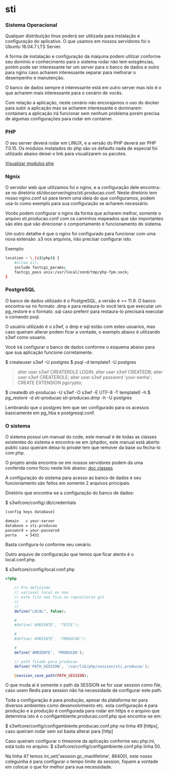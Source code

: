# sti

### Sistema Operacional

Qualquer distribuição linux poderá ser utilizada para instalação e configuração do aplicativo.
O que usamos em nossos servidores foi o Ubuntu 16.04.7 LTS Server.

A forma de instalação e configuração da máquina podem utilizar conforme seu domínio e conhecimento para o sistema rodar não tem exisgências, porém pode ser interessante ter um server para o banco de dados e outro para nginx caso acharem interessante separar para melhorar o desempenho e manutenção.

O banco de dados sempre é interessante está em outro server mas isto é o que acharem mais interessante para o cenário de vocês.

Com relação a aplicação, neste cenário não encorajamos o uso do docker para subir a aplicação mas se acharem interessante e dominarem containers a aplicação irá funcionar sem nenhum problema porém precisa de algumas configurações para rodar em container.


### PHP
O seu server deverá rodar em LINUX, e a versão do PHP deverá ser PHP 7.0.15.
Os módulos instalados do php são os defaults nada de especial foi utilizado abaixo deixei o link para visualizarem os pacotes.

[Visualizar modulos php](https://gist.github.com/jeffotoni/a260fcc9f712c4d4a2bf47e0c2e253f4)

### Ngnix
O servidor web que utilizamos foi o nginx, e a configuração dele encontra-se no diretório sti/docserver/nginx/sti.producao.conf.
Neste diretório tem nosso nginx.conf só para terem uma ideia do que configuramos, podem usa-lo como exemplo para sua configuração se acharem necessário.

Vocês podem configurar o nginx da forma que acharem melhor, somente o arquivo sti.producao.conf com os caminhos mapeados que são importantes são eles que vão direcionar o comportamento e funcionamento do sistema.

Um outro detalhe é que o nginx foi configurado para funcionar com uma nova extensão .s3 nos arquivos, irão precisar configurar isto.

Exemplo:
```bash
location ~ \.(s3|php)$ {
    #allow all;
    include fastcgi_params;
    fastcgi_pass unix:/usr/local/zend/tmp/php-fpm.sock;
}
```

### PostgreSQL
O banco de dados utilizado é o PostgreSQL, a versão é >= 11.9.
O banco encontra-se no formato .dmp e para restaura-lo você terá que executar um pg_restore  e o formato .sql caso preferir para restaura-lo precisará executar o comando psql.

O usuário utilizado é o s3wf, o dmp e sql estão com estes usuarios, mas caso queiram alterar podem ficar a vontade, o exemplo abaixo é utilizando s3wf como usuario.

Você irá configurar o banco de dados conforme o esquema abaixo para que sua aplicação funcione corretamente.

$ createuser s3wf -U postgres
$ psql -d template1 -U postgres
> alter user s3wf CREATEROLE LOGIN;
> alter user s3wf CREATEDB;
> alter user s3wf CREATEROLE;
> alter user s3wf password 'your-senha';
> CREATE EXTENSION pgcrypto;

$ createdb sti-producao -U s3wf -O s3wf -E UTF-8 -T template0 -h <your-server>
$ pg_restore -d sti-producao sti-producao.dmp -h <your-server> -U postgres


Lembrando que o postgres tem que ser configurado para os acessos basicamente em pg_hba e postgresql.conf.


### O sistema

O sistema possui um manual do code, este manual é de todas as classes existentes do sistema e encontra-se em /phpdoc, este manual está aberto public caso queiram deixa-lo private tem que remover da base ou fecha-lo com php.

O projeto ainda encontra-se em nossos servidores podem da uma conferida como ficou neste link abaixo:
[doc classes](https://agendamentosp.s3wf.com.br/phpdoc)


A configuração do sistema para acesso ao banco de dados e seu funcionamento são feitos em somente 2 arquivos principais.

Diretório que encontra-se a configuração do banco de dados:

$ s3wfcore/config/.db/credentials
```bash
[config keys database]

domain	 = your-server
database = sti-producao
password = your-passwrod
porta	 = 5432

```

Basta configura-lo conforme seu cenário.


Outro arquivo de configuração que temos que ficar atento é o local.conf.php.

$ s3wfcore/config/local.conf.php

```php
<?php

    // Pre definindo
    // variavel local ou nao
    // este file nao fica no repositorio git
    // 
    //
    define("LOCAL", false);

    #
    #define('AMBIENTE', 'TESTE');

    #
    #define('AMBIENTE', 'PRODUCAO');

    #
    define('AMBIENTE', 'PRODUCAO');

    // path fixado para producao
    define('PATH_SESSION', '/var/lib/php/session/sti.producao');

    @session_save_path(PATH_SESSION);

```
O que muda aí é somente o path da SESSION se for usar session como file, caso usem Redis para session não há necessidade de configurar este path.

Toda a configuração é para produção, apesar da plataforma ter para diversos ambientes como desenvolvimento etc. esta configuração é para produção e a produção é configurada para rodar em https e o arquivo que determina isto é o configambiente.producao.conf.php que encontra-se em:

$ s3wfcore/config/configambiente.producao.conf.php na linha 49 [https], caso queiram rodar sem ssl basta alterar para [http]

Caso queiram configurar o timezone da aplicação conforme seu php.ini, está tudo no arquivo:
$ s3wfcore/config/configambiente.conf.php linha 50.

Na linha 47 temos ini_set('session.gc_maxlifetime', 86400), este nosso coleguinha é para configurar o tempo limite da session, fiquem a vontade em colocar o que for melhor para sua necessidade.
